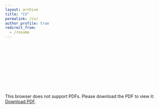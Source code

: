 ```yaml
---
layout: archive
title: "CV"
permalink: /cv/
author_profile: true
redirect_from:
  - /resume
---
```


<object data="https://lijingwang.github.io/files/Lijing_CV_Aug01_2023.pdf" type="application/pdf" width="750px" height="750px">
    <embed src="https://lijingwang.github.io/files/Lijing_CV_Aug01_2023.pdf" type="application/pdf">
        <p>This browser does not support PDFs. Please download the PDF to view it: <a href="https://lijingwang.github.io/files/Lijing_CV_Aug01_2023.pdf">Download PDF</a>.</p>
    </embed>
</object>

